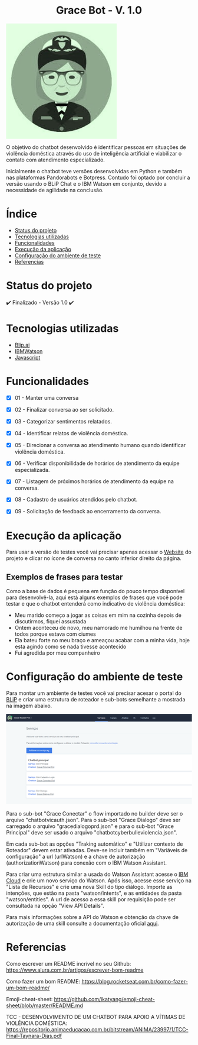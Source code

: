 <h1 align="center"> Grace Bot - V. 1.0</h1>

<img align="center" width="300" alt="Logo do bot" src="https://github.com/TayDias/Chatbot-Grace---BLiP-Chat/blob/79d7ec9703362ff72fe0f8e77a4be3394c3dc465/general/grace.jpg">

<p>O objetivo do chatbot desenvolvido é identificar pessoas em situações de violência doméstica através do uso de inteligência artificial e viabilizar o contato com atendimento especializado.</p>

<p>Inicialmente o chatbot teve versões desenvolvidas em Python e também nas plataformas Pandorabots e Botpress. Contudo foi optado por concluir a versão usando o BLiP Chat e o IBM Watson em conjunto, devido a necessidade de agilidade na conclusão.</p>


# Índice

* [Status do projeto](#Status-do-projeto)
* [Tecnologias utilizadas](#Tecnologias-utilizadas)
* [Funcionalidades](#Funcionalidades)
* [Execução da aplicação](#Execução-da-aplicação)
* [Configuração do ambiente de teste](#Configuração-do-ambiente-de-teste)
* [Referencias](#Referencias)


# Status do projeto

:heavy_check_mark: Finalizado - Versão 1.0 :heavy_check_mark:


# Tecnologias utilizadas

- [Blip.ai](https://portal.blip.ai/application)
- [IBMWatson](https://www.ibm.com/br-pt/watson)
- [Javascript](https://developer.mozilla.org/pt-BR/docs/Web/JavaScript)


# Funcionalidades

- [X] 01 - Manter uma conversa
- [X] 02 - Finalizar conversa ao ser solicitado.
- [X] 03 - Categorizar sentimentos relatados.
- [X] 04 - Identificar relatos de violência doméstica.
- [X] 05 - Direcionar a conversa ao atendimento humano quando identificar violência doméstica.
- [X] 06 - Verificar disponibilidade de horários de atendimento da equipe especializada.
- [X] 07 - Listagem de próximos horários de atendimento da equipe na conversa.
- [X] 08 - Cadastro de usuários atendidos pelo chatbot.
- [X] 09 - Solicitação de feedback ao encerramento da conversa.


# Execução da aplicação

Para usar a versão de testes você vai precisar apenas acessar o [Website](https://bot.pectem.com) do projeto e clicar no ícone de conversa no canto inferior direito da página.


## Exemplos de frases para testar

Como a base de dados é pequena em função do pouco tempo disponível para desenvolvê-la, aqui está alguns exemplos de frases que você pode testar e que o chatbot entenderá como indicativo de violência doméstica:

* Meu marido começo a jogar as coisas em mim na cozinha depois de discutirmos, fiquei assustada
* Ontem aconteceu de novo, meu namorado me humilhou na frente de todos porque estava com ciumes
* Ela bateu forte no meu braço e ameaçou acabar com a minha vida, hoje esta agindo como se nada tivesse acontecido
* Fui agredida por meu companheiro

# Configuração do ambiente de teste

<p>Para montar um ambiente de testes você vai precisar acesar o portal do <a rel="stylesheet" href="https://portal.blip.ai/application">BLiP</a> e criar uma estrutura de roteador e sub-bots semelhante a mostrada na imagem abaixo.</p>

<img width="1001" alt="Router" src="https://github.com/TayDias/Chatbot-Grace---BLiP-Chat/blob/79d7ec9703362ff72fe0f8e77a4be3394c3dc465/general/configRouter.PNG">

<p>Para o sub-bot "Grace Conectar" o flow importado no builder deve ser o arquivo "chatbotvicauth.json". Para o sub-bot "Grace Dialogo" deve ser carregado o arquivo "gracedialogoprd.json" e para o sub-bot "Grace Principal" deve ser usado o arquivo "chatbotcyberbulleviolencia.json".</p>

<p>Em cada sub-bot as opções "Traking automático" e "Utilizar contexto de Roteador" devem estar ativadas. Deve-se incluir também em "Variáveis de configuração" a url (urlWatson) e a chave de autorização (authorizationWatson) para conexão com o IBM Watson Assistant.</p>

<p>Para criar uma estrutura similar a usada do Watson Assistant acesse o <a rel="stylesheet" href="https://cloud.ibm.com">IBM Cloud</a> e crie um novo serviço do Watson. Após isso, acesse esse serviço na "Lista de Recursos" e crie uma nova Skill do tipo diálogo. Importe as intenções, que estão na pasta "watson/intents", e as entidades da pasta "watson/entities". A url de acesso a essa skill por requisição pode ser consultada na opção "View API Details".</p>

<p>Para mais informações sobre a API do Watson e obtenção da chave de autorização de uma skill consulte a documentação oficial <a rel="stylesheet" href="https://cloud.ibm.com/apidocs/assistant-v2">aqui</a>.</p>


# Referencias

Como escrever um README incrível no seu Github:
https://www.alura.com.br/artigos/escrever-bom-readme

Como fazer um bom README:
https://blog.rocketseat.com.br/como-fazer-um-bom-readme/

Emoji-cheat-sheet:
https://github.com/ikatyang/emoji-cheat-sheet/blob/master/README.md

TCC - DESENVOLVIMENTO DE UM CHATBOT PARA APOIO A VÍTIMAS DE VIOLÊNCIA DOMÉSTICA:
https://repositorio.animaeducacao.com.br/bitstream/ANIMA/23997/1/TCC-Final-Taynara-Dias.pdf